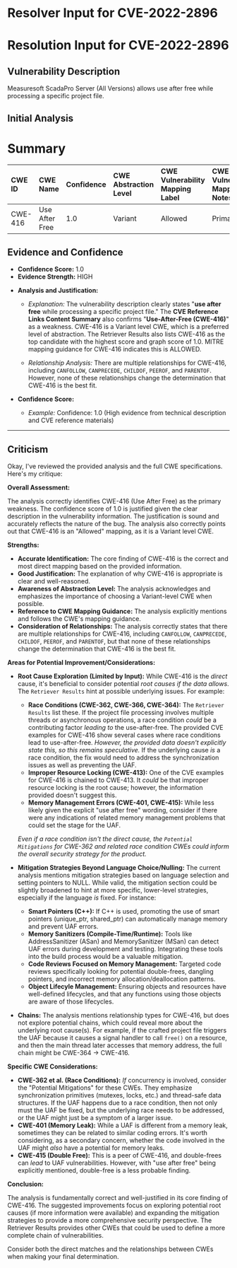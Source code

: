 # Resolver Input for CVE-2022-2896

# Resolution Input for CVE-2022-2896

## Vulnerability Description
Measuresoft ScadaPro Server (All Versions) allows use after free while processing a specific project file.

## Initial Analysis
# Summary
| CWE ID  | CWE Name                       | Confidence | CWE Abstraction Level | CWE Vulnerability Mapping Label | CWE-Vulnerability Mapping Notes |
| :-------- | :----------------------------- | :--------- | :---------------------- | :------------------------------ | :------------------------------ |
| CWE-416 | Use After Free                 | 1.0        | Variant                 | Allowed                         | Primary CWE                     |

## Evidence and Confidence

*   **Confidence Score:** 1.0
*   **Evidence Strength:** HIGH

- **Analysis and Justification:**  
  - *Explanation:* The vulnerability description clearly states "**use after free** while processing a specific project file." The **CVE Reference Links Content Summary** also confirms "**Use-After-Free (CWE-416)**" as a weakness. CWE-416 is a Variant level CWE, which is a preferred level of abstraction. The Retriever Results also lists CWE-416 as the top candidate with the highest score and graph score of 1.0. MITRE mapping guidance for CWE-416 indicates this is ALLOWED.

  - *Relationship Analysis:* There are multiple relationships for CWE-416, including `CANFOLLOW`, `CANPRECEDE`, `CHILDOF`, `PEEROF`, and `PARENTOF`. However, none of these relationships change the determination that CWE-416 is the best fit.

- **Confidence Score:**  
  - *Example:* Confidence: 1.0 (High evidence from technical description and CVE reference materials)

---

## Criticism
Okay, I've reviewed the provided analysis and the full CWE specifications. Here's my critique:

**Overall Assessment:**

The analysis correctly identifies CWE-416 (Use After Free) as the primary weakness. The confidence score of 1.0 is justified given the clear description in the vulnerability information. The justification is sound and accurately reflects the nature of the bug.  The analysis also correctly points out that CWE-416 is an "Allowed" mapping, as it is a Variant level CWE.

**Strengths:**

*   **Accurate Identification:** The core finding of CWE-416 is the correct and most direct mapping based on the provided information.
*   **Good Justification:** The explanation of why CWE-416 is appropriate is clear and well-reasoned.
*   **Awareness of Abstraction Level:** The analysis acknowledges and emphasizes the importance of choosing a Variant-level CWE when possible.
*   **Reference to CWE Mapping Guidance:** The analysis explicitly mentions and follows the CWE's mapping guidance.
* **Consideration of Relationships:** The analysis correctly states that there are multiple relationships for CWE-416, including `CANFOLLOW`, `CANPRECEDE`, `CHILDOF`, `PEEROF`, and `PARENTOF`, but that none of these relationships change the determination that CWE-416 is the best fit.

**Areas for Potential Improvement/Considerations:**

*   **Root Cause Exploration (Limited by Input):** While CWE-416 is the *direct* cause, it's beneficial to consider potential *root causes* *if the data allows*.  The `Retriever Results` hint at possible underlying issues.  For example:

    *   **Race Conditions (CWE-362, CWE-366, CWE-364):** The `Retriever Results` list these. If the project file processing involves multiple threads or asynchronous operations, a race condition *could* be a contributing factor *leading to* the use-after-free.  The provided CVE examples for CWE-416 show several cases where race conditions lead to use-after-free.  *However, the provided data doesn't explicitly state this, so this remains speculative.*  If the underlying cause *is* a race condition, the fix would need to address the synchronization issues as well as preventing the UAF.
    *   **Improper Resource Locking (CWE-413):** One of the CVE examples for CWE-416 is chained to CWE-413. It *could* be that improper resource locking is the root cause; however, the information provided doesn't suggest this.
    *   **Memory Management Errors (CWE-401, CWE-415):** While less likely given the explicit "use after free" wording, consider if there were any indications of related memory management problems that could set the stage for the UAF.

    *Even if a race condition isn't the direct cause, the `Potential Mitigations` for CWE-362 and related race condition CWEs could inform the overall security strategy for the product.*

*   **Mitigation Strategies Beyond Language Choice/Nulling:** The current analysis mentions mitigation strategies based on language selection and setting pointers to NULL. While valid, the mitigation section could be slightly broadened to hint at more specific, lower-level strategies, especially if the language *is* fixed. For instance:

    *   **Smart Pointers (C++):** If C++ is used, promoting the use of smart pointers (unique\_ptr, shared\_ptr) can automatically manage memory and prevent UAF errors.
    *   **Memory Sanitizers (Compile-Time/Runtime):** Tools like AddressSanitizer (ASan) and MemorySanitizer (MSan) can detect UAF errors during development and testing. Integrating these tools into the build process would be a valuable mitigation.
    *   **Code Reviews Focused on Memory Management:** Targeted code reviews specifically looking for potential double-frees, dangling pointers, and incorrect memory allocation/deallocation patterns.
    *   **Object Lifecyle Management:** Ensuring objects and resources have well-defined lifecycles, and that any functions using those objects are aware of those lifecycles.

* **Chains:** The analysis mentions relationship types for CWE-416, but does not explore potential chains, which could reveal more about the underlying root cause(s). For example, if the crafted project file triggers the UAF because it causes a signal handler to call `free()` on a resource, and then the main thread later accesses that memory address, the full chain might be CWE-364 -> CWE-416.

**Specific CWE Considerations:**

*   **CWE-362 et al. (Race Conditions):** *If* concurrency is involved, consider the "Potential Mitigations" for these CWEs. They emphasize synchronization primitives (mutexes, locks, etc.) and thread-safe data structures. If the UAF happens due to a race condition, then not only must the UAF be fixed, but the underlying race needs to be addressed, or the UAF might just be a symptom of a larger issue.
*   **CWE-401 (Memory Leak):** While a UAF is different from a memory leak, sometimes they can be related to similar coding errors. It's worth considering, as a secondary concern, whether the code involved in the UAF might *also* have a potential for memory leaks.
*   **CWE-415 (Double Free):** This is a peer of CWE-416, and double-frees can *lead* to UAF vulnerabilities. However, with "use after free" being explicitly mentioned, double-free is a less probable finding.

**Conclusion:**

The analysis is fundamentally correct and well-justified in its core finding of CWE-416. The suggested improvements focus on exploring potential root causes (if more information were available) and expanding the mitigation strategies to provide a more comprehensive security perspective. The Retriever Results provides other CWEs that could be used to define a more complete chain of vulnerabilities.

Consider both the direct matches and the relationships between CWEs
when making your final determination.
        